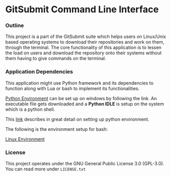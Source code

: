 # GitSubmit Command Line Interface #

### Outline ###

This project is a part of the GitSubmit suite which helps users on Linux/Unix based operating systems to download their repositories and work on them, through the terminal. The core functionality of this application is to lessen the load on users and download the repository onto their systems without them having to give commands on the terminal.

### Application Dependencies ###

This application might use Python framework and its dependencies to function along with Lua or bash to implement its functionalities.

[Python Environment](https://www.python.org/downloads/) can be set up on windows by following the link. An executable file gets downloaded and a **Python IDLE** is setup on the system which is a python shell.

This [link](https://bitbucket.org/gitsubmitsuite/gitsubmit_cli/wiki/Home) describes in great detail on setting up python environment.

The following is the environment setup for bash: 

[Linux Environment](https://bitbucket.org/gitsubmitsuite/gitsubmit_cli/wiki/LUbuntu%20for%20a%20proper%20Linux%20Environment)


### License ###

This project operates under the GNU General Public License 3.0 (GPL-3.0). You can read more under 
```LICENSE.txt```